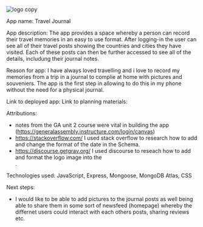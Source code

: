 ![logo copy](https://git.generalassemb.ly/rhiannonrobson/travel-journal/assets/53053/63dd65e8-e59d-4f88-a5b2-8e5292ab1482)

App name: Travel Journal

App description: The app provides a space whereby a person can record their travel memories in an easy to use format. After logging-in the user can see all of their travel posts showing the countries and cities they have visited. Each of these posts can then be further accessed to see all of the details, includung their journal notes.

Reason for app: I have always loved travelling and i love to record my memories from a trip in a journal to complie at home with pictures and souveniers. The app is the first step in allowing to do this in my phone without the need for a physical journal.


Link to deployed app:
Link to planning materials:


Attributions:
  - notes from the GA unit 2 course were vital in building the app (https://generalassembly.instructure.com/login/canvas)
  - https://stackoverflow.com/ I used stack overflow to research how to add and change the format of the date in the Schema.
  - https://discourse.getgrav.org/ I used discourse to reseach how to add and format the logo image into the <nav>.

Technologies used: JavaScript, Express, Mongoose, MongoDB Atlas, CSS

Next steps:
  - I would like to be able to add pictures to the journal posts as well being able to share them in some sort of newsfeed (homepage) whereby the differnet users could interact with each others posts, sharing reviews etc.

